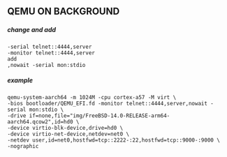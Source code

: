<h2><p align"center">
QEMU ON BACKGROUND</p></h2>

##### change and add
```
-serial telnet::4444,server
-monitor telnet::4444,server
add
,nowait -serial mon:stdio
```

##### example
```
qemu-system-aarch64 -m 1024M -cpu cortex-a57 -M virt \
-bios bootloader/QEMU_EFI.fd -monitor telnet::4444,server,nowait -serial mon:stdio \
-drive if=none,file="img/FreeBSD-14.0-RELEASE-arm64-aarch64.qcow2",id=hd0 \
-device virtio-blk-device,drive=hd0 \
-device virtio-net-device,netdev=net0 \
-netdev user,id=net0,hostfwd=tcp::2222-:22,hostfwd=tcp::9000-:9000 \
-nographic
```
